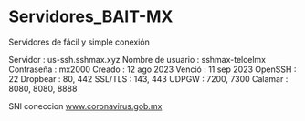 # Servidores_BAIT-MX
Servidores de fácil y simple conexión 

Servidor	: us-ssh.sshmax.xyz
Nombre de usuario	: sshmax-telcelmx
Contraseña	: mx2000
Creado	: 12 ago 2023
Venció	: 11 sep 2023
OpenSSH	: 22
Dropbear	: 80, 442
SSL/TLS	: 143, 443
UDPGW	: 7200, 7300
Calamar	: 8080, 8080, 8888

SNl coneccion   www.coronavirus.gob.mx
